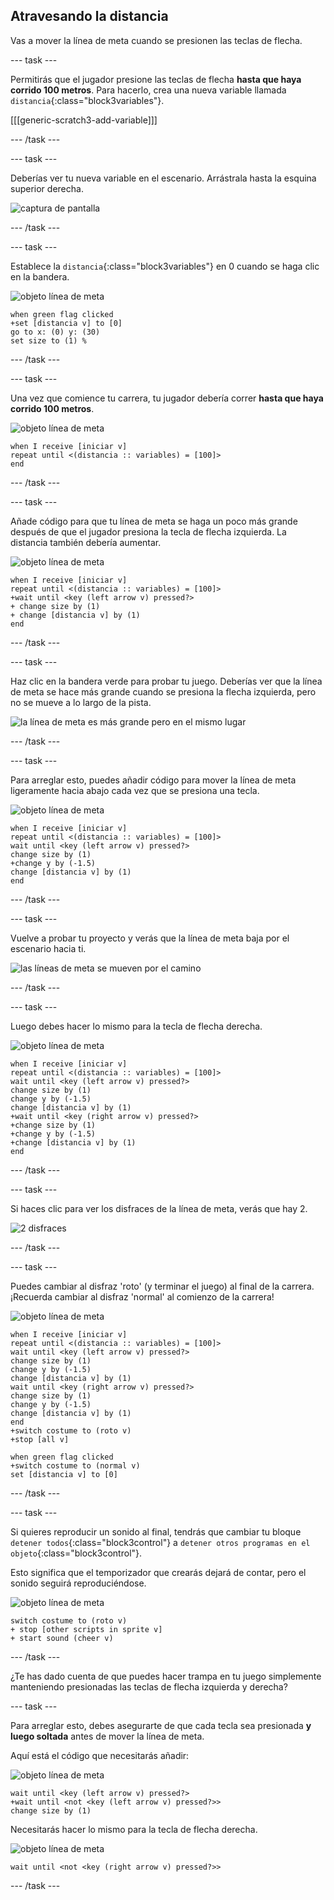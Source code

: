 ## Atravesando la distancia

Vas a mover la línea de meta cuando se presionen las teclas de flecha.

--- task ---

Permitirás que el jugador presione las teclas de flecha __hasta que haya corrido 100 metros__. Para hacerlo, crea una nueva variable llamada `distancia`{:class="block3variables"}.

[[[generic-scratch3-add-variable]]]

--- /task ---

--- task ---

Deberías ver tu nueva variable en el escenario. Arrástrala hasta la esquina superior derecha.

![captura de pantalla](images/sprint-distancia-drag.png)

--- /task ---

--- task ---

Establece la `distancia`{:class="block3variables"} en 0 cuando se haga clic en la bandera.

![objeto línea de meta](images/finish-line-sprite.png)

```blocks3
when green flag clicked
+set [distancia v] to [0]
go to x: (0) y: (30)
set size to (1) %
```

--- /task ---

--- task ---

Una vez que comience tu carrera, tu jugador debería correr __hasta que haya corrido 100 metros__.

![objeto línea de meta](images/finish-line-sprite.png)

```blocks3
when I receive [iniciar v]
repeat until <(distancia :: variables) = [100]>
end 
```

--- /task ---

--- task ---

Añade código para que tu línea de meta se haga un poco más grande después de que el jugador presiona la tecla de flecha izquierda. La distancia también debería aumentar.

![objeto línea de meta](images/finish-line-sprite.png)

```blocks3
when I receive [iniciar v]
repeat until <(distancia :: variables) = [100]>
+wait until <key (left arrow v) pressed?>
+ change size by (1)
+ change [distancia v] by (1)
end 
```

--- /task ---

--- task ---

Haz clic en la bandera verde para probar tu juego. Deberías ver que la línea de meta se hace más grande cuando se presiona la flecha izquierda, pero no se mueve a lo largo de la pista.

![la línea de meta es más grande pero en el mismo lugar](images/sprint-line-bug.png)

--- /task ---

--- task ---

Para arreglar esto, puedes añadir código para mover la línea de meta ligeramente hacia abajo cada vez que se presiona una tecla.

![objeto línea de meta](images/finish-line-sprite.png)

```blocks3
when I receive [iniciar v]
repeat until <(distancia :: variables) = [100]>
wait until <key (left arrow v) pressed?>
change size by (1)
+change y by (-1.5)
change [distancia v] by (1)
end 
```

--- /task ---

--- task ---

Vuelve a probar tu proyecto y verás que la línea de meta baja por el escenario hacia ti.

![las líneas de meta se mueven por el camino](images/sprint-line-fix-test.png)

--- /task ---

--- task ---

Luego debes hacer lo mismo para la tecla de flecha derecha.

![objeto línea de meta](images/finish-line-sprite.png)

```blocks3
when I receive [iniciar v]
repeat until <(distancia :: variables) = [100]>
wait until <key (left arrow v) pressed?>
change size by (1)
change y by (-1.5)
change [distancia v] by (1)
+wait until <key (right arrow v) pressed?>
+change size by (1)
+change y by (-1.5)
+change [distancia v] by (1)
end 
```

--- /task ---

--- task ---

Si haces clic para ver los disfraces de la línea de meta, verás que hay 2.

![2 disfraces](images/sprint-line-costumes.png)

--- /task ---

--- task ---

Puedes cambiar al disfraz 'roto' (y terminar el juego) al final de la carrera. ¡Recuerda cambiar al disfraz 'normal' al comienzo de la carrera!

![objeto línea de meta](images/finish-line-sprite.png)

```blocks3
when I receive [iniciar v]
repeat until <(distancia :: variables) = [100]>
wait until <key (left arrow v) pressed?>
change size by (1)
change y by (-1.5)
change [distancia v] by (1)
wait until <key (right arrow v) pressed?>
change size by (1)
change y by (-1.5)
change [distancia v] by (1)
end 
+switch costume to (roto v)
+stop [all v]
```

```blocks3
when green flag clicked
+switch costume to (normal v)
set [distancia v] to [0]
```

--- /task ---

--- task ---

Si quieres reproducir un sonido al final, tendrás que cambiar tu bloque `detener todos`{:class="block3control"} a `detener otros programas en el objeto`{:class="block3control"}.

Esto significa que el temporizador que crearás dejará de contar, pero el sonido seguirá reproduciéndose.

![objeto línea de meta](images/finish-line-sprite.png)

```blocks3
switch costume to (roto v)
+ stop [other scripts in sprite v]
+ start sound (cheer v)
```

--- /task ---

¿Te has dado cuenta de que puedes hacer trampa en tu juego simplemente manteniendo presionadas las teclas de flecha izquierda y derecha?

--- task ---

Para arreglar esto, debes asegurarte de que cada tecla sea presionada __y luego soltada__ antes de mover la línea de meta.

Aquí está el código que necesitarás añadir:

![objeto línea de meta](images/finish-line-sprite.png)

```blocks3
wait until <key (left arrow v) pressed?>
+wait until <not <key (left arrow v) pressed?>>
change size by (1)
```

Necesitarás hacer lo mismo para la tecla de flecha derecha.

![objeto línea de meta](images/finish-line-sprite.png)

```blocks3
wait until <not <key (right arrow v) pressed?>>
```

--- /task ---
